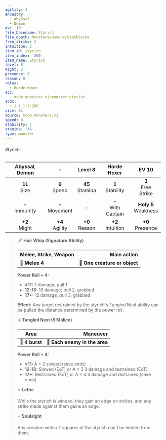 ```yaml
---
agility: 4
ancestry:
  - Abyssal
  - Demon
ev: '10'
file_basename: Styrich
file_dpath: Monsters/Demons/Statblocks
free_strike: 3
intuition: 2
item_id: styrich
item_index: '260'
item_name: Styrich
level: 8
might: 2
presence: 0
reason: 0
roles:
  - Horde Hexer
scc:
  - mcdm.monsters.v1:monster:styrich
scdc:
  - 1.1.1:2:260
size: 1L
source: mcdm.monsters.v1
speed: 6
stability: 1
stamina: '45'
type: monster
---
```


###### Styrich

|   Abyssal, Demon    |          -          |       Level 8       |       Horde Hexer       |          EV 10           |
| :-----------------: | :-----------------: | :-----------------: | :---------------------: | :----------------------: |
|  **1L**<br/> Size   |  **6**<br/> Speed   | **45**<br/> Stamina |  **1**<br/> Stability   |  **3**<br/> Free Strike  |
| **-**<br/> Immunity | **-**<br/> Movement |          -          | **-**<br/> With Captain | **Holy 5**<br/> Weakness |
|  **+2**<br/> Might  | **+4**<br/> Agility | **+0**<br/> Reason  |  **+2**<br/> Intuition  |   **+0**<br/> Presence   |

<!-- -->
> 🗡 **Hair Whip (Signature Ability)**
>
> | **Melee, Strike, Weapon** |               **Main action** |
> | ------------------------- | ----------------------------: |
> | **📏 Melee 4**            | **🎯 One creature or object** |
>
> **Power Roll + 4:**
>
> - **≤11:** 7 damage; pull 1
> - **12-16:** 10 damage; pull 2, grabbed
> - **17+:** 12 damage; pull 3, grabbed
>
> **Effect:** Any target restrained by the styrich's Tangled Nest ability can be pulled the distance determined by the power roll.

<!-- -->
> ❇️ **Tangled Nest (5 Malice)**
>
> | **Area**       |                  **Maneuver** |
> | -------------- | ----------------------------: |
> | **📏 4 burst** | **🎯 Each enemy in the area** |
>
> **Power Roll + 4:**
>
> - **≤11:** A < 2 slowed (save ends)
> - **12-16:** Slowed (EoT) or A < 3 3 damage and restrained (EoT)
> - **17+:** Restrained (EoT) or A < 4 3 damage and restrained (save ends)

<!-- -->
> ⭐️ **Lethe**
>
> While the styrich is winded, they gain an edge on strikes, and any strike made against them gains an edge.

<!-- -->
> ⭐️ **Soulsight**
>
> Any creature within 2 squares of the styrich can't be hidden from them.
